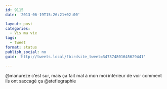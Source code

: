 ```yaml
---
id: 9115
date: '2013-06-19T15:26:21+02:00'

layout: post
categories:
  - Vis ma vie
tags:
  - tweet
format: status
publish_social: no
guid: 'http://tweets.local/?birdsite_tweet=347374801645629441'

---
```


@manureze c’est sur, mais ça fait mal à mon moi intérieur de voir comment ils ont saccagé ça @stefiegraphie